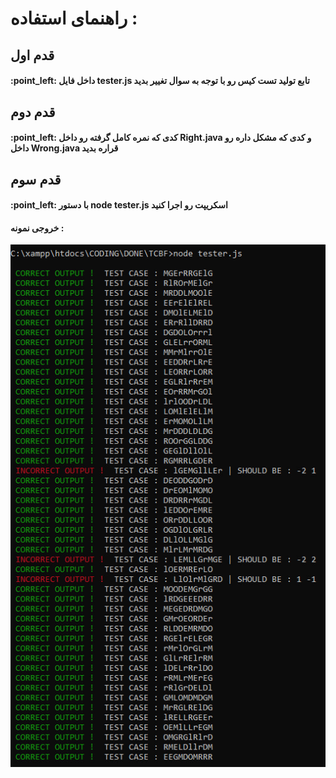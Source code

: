 <h1>راهنمای استفاده : </h1>
<h2>قدم اول</h2>
<h4>
  :point_left:
داخل فایل 
  tester.js
  تابع تولید تست کیس رو با توجه به سوال تغییر بدید
  
  </h4>
  
  <h2>قدم دوم</h2>
<h4>
  :point_left:
کدی که نمره کامل گرفته رو داخل
  Right.java
  و کدی که مشکل داره رو داخل
  Wrong.java
  قراره بدید
  
  </h4>
  
<h2>قدم سوم</h2>

<h4>
  :point_left:
با دستور 
  node tester.js
اسکریپت رو اجرا کنید
  
  </h4>
  
  <h4>خروجی نمونه :</h4>
  
<p align="center">
<img src="https://github.com/hadish100/TCBF/blob/main/images/test.jpg">
</p>
